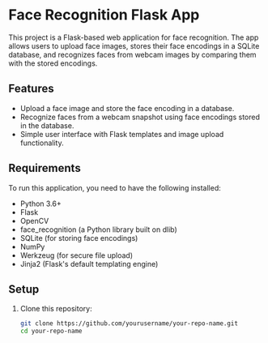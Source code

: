 # Face Recognition Flask App

This project is a Flask-based web application for face recognition. The app allows users to upload face images, stores their face encodings in a SQLite database, and recognizes faces from webcam images by comparing them with the stored encodings.

## Features

- Upload a face image and store the face encoding in a database.
- Recognize faces from a webcam snapshot using face encodings stored in the database.
- Simple user interface with Flask templates and image upload functionality.

## Requirements

To run this application, you need to have the following installed:

- Python 3.6+
- Flask
- OpenCV
- face_recognition (a Python library built on dlib)
- SQLite (for storing face encodings)
- NumPy
- Werkzeug (for secure file upload)
- Jinja2 (Flask's default templating engine)

## Setup

1. Clone this repository:
   ```bash
   git clone https://github.com/yourusername/your-repo-name.git
   cd your-repo-name
